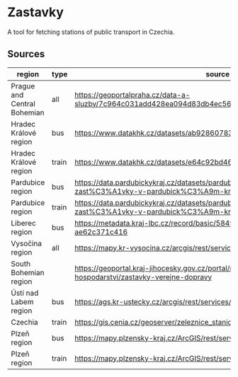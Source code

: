 # Zastavky

A tool for fetching stations of public transport in Czechia.

## Sources

| region                      | type  | source                                                                                                               |
|-----------------------------|-------|----------------------------------------------------------------------------------------------------------------------|
| Prague and Central Bohemian | all   | https://geoportalpraha.cz/data-a-sluzby/7c964c031add428ea094d83db4ec56b4_0                                           |
| Hradec Králové region       | bus   | https://www.datakhk.cz/datasets/ab928607832141f8bebb36261593107a_0/about                                             |
| Hradec Králové region       | train | https://www.datakhk.cz/datasets/e64c92bd463e442593e695137e061a35_0/about                                             |
| Pardubice region            | bus   | https://data.pardubickykraj.cz/datasets/pardubickykraj::autobusov%C3%A9-zast%C3%A1vky-v-pardubick%C3%A9m-kraji/about |
| Pardubice region            | train | https://data.pardubickykraj.cz/datasets/pardubickykraj::vlakov%C3%A9-zast%C3%A1vky-v-pardubick%C3%A9m-kraji/about    |
| Liberec region              | bus   | https://metadata.kraj-lbc.cz/record/basic/584954b2-b240-4296-97f8-ae62c371c416                                       |
| Vysočina region             | all   | https://mapy.kr-vysocina.cz/arcgis/rest/services/Doprava/SchemaLinek/MapServer                                       |
| South Bohemian region       |       | https://geoportal.kraj-jihocesky.gov.cz/portal/mapy/doprava-a-silnicni-hospodarstvi/zastavky-verejne-dopravy         |
| Ústí nad Labem region       | bus   | https://ags.kr-ustecky.cz/arcgis/rest/services/Doprava/zastavky/MapServer/0                                          |
| Czechia                     | train | https://gis.cenia.cz/geoserver/zeleznice_stanice/wms?service=wms                                                     |
| Plzeň region                | bus   | https://mapy.plzensky-kraj.cz/ArcGIS/rest/services/zastavky/MapServer/1                                              |
| Plzeň region                | train | https://mapy.plzensky-kraj.cz/ArcGIS/rest/services/zastavky/MapServer/0                                              |
